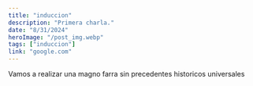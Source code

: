 ```yaml
---
title: "induccion"
description: "Primera charla."
date: "8/31/2024"
heroImage: "/post_img.webp"
tags: ["induccion"]
link: "google.com"
---
```


Vamos a realizar una magno farra sin precedentes historicos universales
